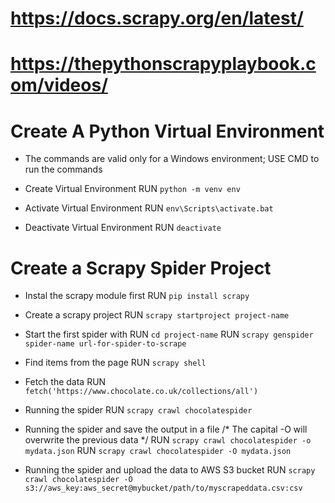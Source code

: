 # https://docs.scrapy.org/en/latest/
# https://thepythonscrapyplaybook.com/videos/

# Create A Python Virtual Environment

* The commands are valid only for a Windows environment; USE CMD to run the commands

* Create Virtual Environment
RUN `python -m venv env`

* Activate Virtual Environment
RUN `env\Scripts\activate.bat`

* Deactivate Virtual Environment
RUN `deactivate`


# Create a Scrapy Spider Project

* Instal the scrapy module first
RUN `pip install scrapy`

* Create a scrapy project
RUN `scrapy startproject project-name`

* Start the first spider with
RUN `cd project-name`
RUN `scrapy genspider spider-name url-for-spider-to-scrape`

* Find items from the page
RUN `scrapy shell`

* Fetch the data
RUN `fetch('https://www.chocolate.co.uk/collections/all')`

* Running the spider
RUN `scrapy crawl chocolatespider`

* Running the spider and save the output in a file /* The capital -O will overwrite the previous data */
RUN `scrapy crawl chocolatespider -o mydata.json`
RUN `scrapy crawl chocolatespider -O mydata.json`

* Running the spider and upload the data to AWS S3 bucket
RUN `scrapy crawl chocolatespider -O s3://aws_key:aws_secret@mybucket/path/to/myscrapeddata.csv:csv`
